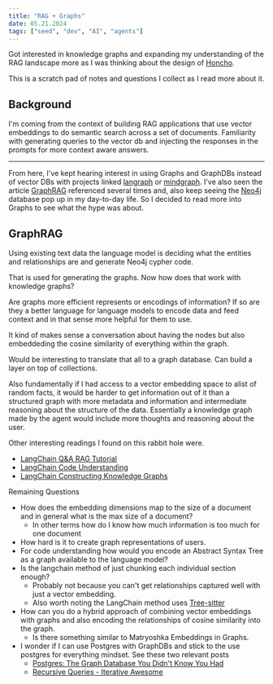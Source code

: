 ```yaml
---
title: "RAG + Graphs"
date: 05.21.2024
tags: ["seed", "dev", "AI", "agents"]
---
```


Got interested in knowledge graphs and expanding my understanding of the RAG
landscape more as I was thinking about the design of [Honcho](https://honcho.dev). 

This is a scratch pad of notes and questions I collect as I read more about it. 

## Background

I'm coming from the context of building RAG applications that use vector
embeddings to do semantic search across a set of documents. Familiarity with
generating queries to the vector db and injecting the responses in the prompts
for more context aware answers. 

---

From here, I've kept hearing interest in using Graphs and GraphDBs instead of
vector DBs with projects linked
[langraph](https://python.langchain.com/v0.1/docs/langgraph/) or
[mindgraph](https://github.com/yoheinakajima/mindgraph). I've also seen the
article
[GraphRAG](https://www.microsoft.com/en-us/research/blog/graphrag-unlocking-llm-discovery-on-narrative-private-data/)
referenced several times and, also keep seeing the [Neo4j](https://neo4j.com/)
database pop up in my day-to-day life. So I decided to read more into Graphs to
see what the hype was about.

## GraphRAG

Using existing text data the language model is deciding what the entities and
relationships are and generate Neo4j cypher code. 

That is used for generating the graphs. Now how does that work with knowledge
graphs?

Are graphs more efficient represents or encodings of information? If so are they
a better language for language models to encode data and feed context and in
that sense more helpful for them to use. 

It kind of makes sense a conversation about having the nodes but also
embeddeding the cosine similarity of everything within the graph. 

Would be interesting to translate that all to a graph database. Can build a
layer on top of collections. 

Also fundamentally if I had access to a vector embedding space to alist of
random facts, it would be harder to get information out of it than a structured
graph with more metadata and information and intermediate reasoning about the
structure of the data. Essentially a knowledge graph made by the agent would
include more thoughts and reasoning about the user. 

Other interesting readings I found on this rabbit hole were. 

* [LangChain Q&A RAG Tutorial](https://python.langchain.com/v0.1/docs/use_cases/question_answering/quickstart/)
* [LangChain Code Understanding](https://python.langchain.com/v0.1/docs/use_cases/code_understanding/)
* [LangChain Constructing Knowledge Graphs](https://python.langchain.com/v0.1/docs/use_cases/graph/constructing/)

Remaining Questions
* How does the embedding dimensions map to the size of a document and in general
  what is the max size of a document? 
    * In other terms how do I know how much information is too much for one
    document
* How hard is it to create graph representations of users. 
* For code understanding how would you encode an Abstract Syntax Tree as a graph
  available to the language model?
* Is the langchain method of just chunking each individual section enough?
    * Probably not because you can't get relationships captured well with just a
      vector embedding.
    * Also worth noting the LangChain method uses [Tree-sitter](https://python.langchain.com/v0.1/docs/integrations/document_loaders/source_code/)
* How can you do a hybrid approach of combining vector embeddings with graphs
  and also encoding the relationships of cosine similarity into the graph. 
    * Is there something similar to Matryoshka Embeddings in Graphs. 
* I wonder if I can use Postgres with GraphDBs and stick to the use postgres for
  everything mindset. See these two relevant posts
    * [Postgres: The Graph Database You Didn't Know You Had](https://www.dylanpaulus.com/posts/postgres-is-a-graph-database)
    * [Recursive Queries - Iterative Awesome](https://mankykitty.github.io/posts/2016-05-06-recursive-queries.html)

